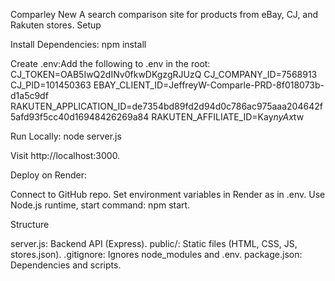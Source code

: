 Comparley New
A search comparison site for products from eBay, CJ, and Rakuten stores.
Setup

Install Dependencies:
npm install


Create .env:Add the following to .env in the root:
CJ_TOKEN=OAB5IwQ2dINv0fkwDKgzgRJUzQ
CJ_COMPANY_ID=7568913
CJ_PID=101450363
EBAY_CLIENT_ID=JeffreyW-Comparle-PRD-8f018073b-d1a5c9df
RAKUTEN_APPLICATION_ID=de7354bd89fd2d94d0c786ac975aaa204642f5afd93f5cc40d16948426269a84
RAKUTEN_AFFILIATE_ID=Kay*nyAx*tw


Run Locally:
node server.js

Visit http://localhost:3000.

Deploy on Render:

Connect to GitHub repo.
Set environment variables in Render as in .env.
Use Node.js runtime, start command: npm start.



Structure

server.js: Backend API (Express).
public/: Static files (HTML, CSS, JS, stores.json).
.gitignore: Ignores node_modules and .env.
package.json: Dependencies and scripts.

